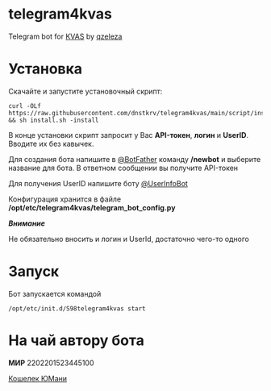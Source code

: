 # telegram4kvas
Telegram bot for [KVAS](https://github.com/qzeleza/kvas) by [qzeleza](https://github.com/qzeleza)

# Установка
Скачайте и запустите установочный скрипт:
```
curl -OLf https://raw.githubusercontent.com/dnstkrv/telegram4kvas/main/script/install.sh && sh install.sh -install
```
В конце установки скрипт запросит у Вас **API-токен**, **логин** и **UserID**. Вводите их без кавычек.

Для создания бота напишите в [@BotFather](https://t.me/BotFather) команду **/newbot** и выберите название для бота. В ответном сообщении вы получите API-токен

Для получения UserID напишите боту [@UserInfoBot](https://t.me/userinfobot)

Конфигурация хранится в файле **/opt/etc/telegram4kvas/telegram_bot_config.py**

***Внимание***

Не обязательно вносить и логин и UserId, достаточно чего-то одного


# Запуск
Бот запускается командой 
```
/opt/etc/init.d/S98telegram4kvas start
```
# На чай автору бота

**МИР** 2202201523445100

[Кошелек ЮМани](https://yoomoney.ru/to/410013576101136) 

